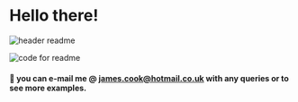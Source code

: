 # Hello there! 

![header readme](https://user-images.githubusercontent.com/125384035/218876519-ba06c521-818c-4eab-9e21-a6738e546e0e.jpg)

![code for readme](https://user-images.githubusercontent.com/125384035/218876496-a6c00475-ea9a-48cf-8516-2011f09dfc75.jpg)


#### 💬 you can e-mail me @ james.cook@hotmail.co.uk with any queries or to see more examples.

